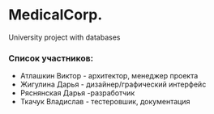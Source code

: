 # MedicalCorp.
University project with databases

### Список участников:
* Атлашкин Виктор - архитектор, менеджер проекта
* Жигулина Дарья - дизайнер/графический интерфейс
* Ряснянская Дарья -разработчик
* Ткачук Владислав - тестеровшик, документация
